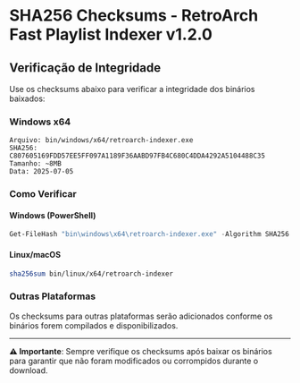 # SHA256 Checksums - RetroArch Fast Playlist Indexer v1.2.0

## Verificação de Integridade

Use os checksums abaixo para verificar a integridade dos binários baixados:

### Windows x64
```
Arquivo: bin/windows/x64/retroarch-indexer.exe
SHA256: C807605169FDD57EE5FF097A1189F36AABD97FB4C680C4DDA4292A5104488C35
Tamanho: ~8MB
Data: 2025-07-05
```

### Como Verificar

#### Windows (PowerShell)
```powershell
Get-FileHash "bin\windows\x64\retroarch-indexer.exe" -Algorithm SHA256
```

#### Linux/macOS
```bash
sha256sum bin/linux/x64/retroarch-indexer
```

### Outras Plataformas
Os checksums para outras plataformas serão adicionados conforme os binários forem compilados e disponibilizados.

---

**⚠️ Importante**: Sempre verifique os checksums após baixar os binários para garantir que não foram modificados ou corrompidos durante o download.
